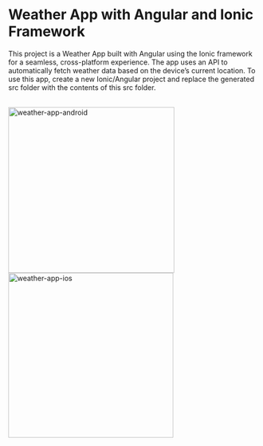 <h1>Weather App with Angular and Ionic Framework</h1>

<p>This project is a Weather App built with Angular using the Ionic framework for a seamless, cross-platform experience. The app uses an API to automatically fetch weather data based on the device’s current location. To use this app, create a new Ionic/Angular project and replace the generated src folder with the contents of this src folder.</p>

<br>

<img width="333" alt="weather-app-android" src="https://github.com/user-attachments/assets/470af461-6f70-4635-9205-778a4f36489a">
<img width="331" alt="weather-app-ios" src="https://github.com/user-attachments/assets/2687e52a-225f-45ab-869c-55d8f82f7654">

